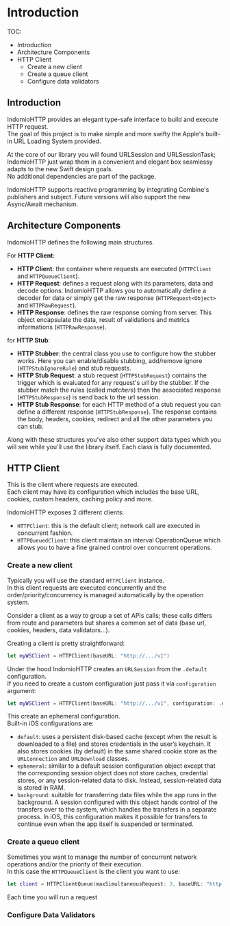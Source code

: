 # Introduction

TOC:

- Introduction
- Architecture Components
- HTTP Client 
    - Create a new client
    - Create a queue client
    - Configure data validators
## Introduction

IndomioHTTP provides an elegant type-safe interface to build and execute HTTP request.  
The goal of this project is to make simple and more swifty the Apple's built-in URL Loading System provided.  

At the core of our library you will found URLSession and URLSessionTask; IndomioHTTP just wrap them in a convenient and elegant box seamlessy adapts to the new Swift design goals.  
No additional dependencies are part of the package.

IndomioHTTP supports reactive programming by integrating Combine's publishers and subject. Future versions will also support the new Async/Await mechanism.

## Architecture Components

IndomioHTTP defines the following main structures.

For **HTTP Client**:

- **HTTP Client**: the container where requests are executed (`HTTPClient` and `HTTPQueueClient`).
- **HTTP Request**: defines a request along with its parameters, data and decode options. IndomioHTTP allows you to automatically define a decoder for data or simply get the raw response (`HTTPRequest<Object>` and `HTTPRawRequest`).
- **HTTP Response**: defines the raw response coming from server. This object encapsulate the data, result of validations and metrics informations (`HTTPRawResponse`).

for **HTTP Stub**:

- **HTTP Stubber**: the central class you use to configure how the stubber works. Here you can enable/disable stubbing, add/remove ignore (`HTTPStubIgnoreRule`) and stub requests.
- **HTTP Stub Request**: a stub request (`HTTPStubRequest`) contains the trigger which is evaluated for any request's url by the stubber. If the stubber match the rules (called *matchers*) then the associated response (`HTTPStubResponse`) is send back to the url session.
- **HTTP Stub Response**: for each HTTP method of a stub request you can define a different response (`HTTPStubResponse`). The response contains the body, headers, cookies, redirect and all the other parameters you can stub.

Along with these structures you've also other support data types which you will see while you'll use the library itself. Each class is fully documented.
## HTTP Client

This is the client where requests are executed.  
Each client may have its configuration which includes the base URL, cookies, custom headers, caching policy and more.  

IndomioHTTP exposes 2 different clients:

- `HTTPClient`: this is the default client; network call are executed in concurrent fashion.
- `HTTPQueuedClient`: this client maintain an interval OperationQueue which allows you to have a fine grained control over concurrent operations.
### Create a new client

Typically you will use the standard `HTTPClient` instance.  
In this client requests are executed concurrently and the order/priority/concurrency is managed automatically by the operation system. 

Consider a client as a way to group a set of APIs calls; these calls differs from route and parameters but shares a common set of data (base url, cookies, headers, data validators...).

Creating a client is pretty straightforward:

```swift
let myWSClient = HTTPClient(baseURL: "http://.../v1")
```

Under the hood IndomioHTTP creates an `URLSession` from the `.default` configuration.  
If you need to create a custom configuration just pass it via `configuration` argument:

```swift
let myWSClient = HTTPClient(baseURL: "http://.../v1", configuration: .ephemeral)
```

This create an ephemeral configuration.  
Built-in iOS configurations are:

- `default`: uses a persistent disk-based cache (except when the result is downloaded to a file) and stores credentials in the user’s keychain. It also stores cookies (by default) in the same shared cookie store as the `URLConnection` and `URLDownload` classes.
- `ephemeral`: similar to a default session configuration object except that the corresponding session object does not store caches, credential stores, or any session-related data to disk. Instead, session-related data is stored in RAM.
- `background`: suitable for transferring data files while the app runs in the background. A session configured with this object hands control of the transfers over to the system, which handles the transfers in a separate process. In iOS, this configuration makes it possible for transfers to continue even when the app itself is suspended or terminated.

### Create a queue client

Sometimes you want to manage the number of concurrent network operations and/or the priority of their execution.  
In this case the `HTTPQueueClient` is the client you want to use:

```swift
let client = HTTPClientQueue(maxSimultaneousRequest: 3, baseURL: "http://.../v1")
```

Each time you will run a request 

### Configure Data Validators
